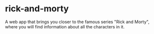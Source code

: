 # rick-and-morty
A web app that brings you closer to the famous series "Rick and Morty", where you will find information about all the characters in it.
